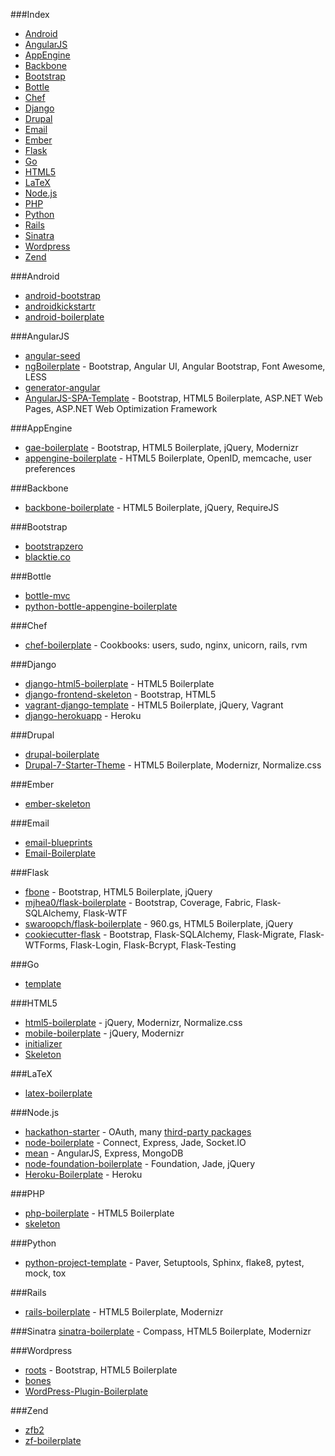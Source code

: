 ###Index
* [Android](#android)
* [AngularJS](#angularjs)
* [AppEngine](#appengine)
* [Backbone](#backbone)
* [Bootstrap](#bootstrap)
* [Bottle](#bottle)
* [Chef](#chef)
* [Django](#django)
* [Drupal](#drupal)
* [Email](#email)
* [Ember](#ember)
* [Flask](#flask)
* [Go](#go)
* [HTML5](#html5)
* [LaTeX](#latex)
* [Node.js](#node.js)
* [PHP](#php)
* [Python](#python)
* [Rails](#rails)
* [Sinatra](#sinatra)
* [Wordpress](#wordpress)
* [Zend](#zend)


###Android
* [android-bootstrap](https://github.com/AndroidBootstrap/android-bootstrap)
* [androidkickstartr](https://github.com/e-biz/androidkickstartr/)
* [android-boilerplate](https://github.com/workingBen/android-boilerplate)


###AngularJS
* [angular-seed](https://github.com/angular/angular-seed)
* [ngBoilerplate](https://github.com/ngbp/ngbp) - Bootstrap, Angular UI, Angular Bootstrap, Font Awesome, LESS
* [generator-angular](https://github.com/yeoman/generator-angular) 
* [AngularJS-SPA-Template](https://github.com/kriasoft/AngularJS-SPA-Template) - Bootstrap, HTML5 Boilerplate, ASP.NET Web Pages, ASP.NET Web Optimization Framework


###AppEngine
* [gae-boilerplate](https://github.com/coto/gae-boilerplate) - Bootstrap, HTML5 Boilerplate, jQuery, Modernizr
* [appengine-boilerplate](https://github.com/metachris/appengine-boilerplate) - HTML5 Boilerplate, OpenID, memcache, user preferences


###Backbone
* [backbone-boilerplate](https://github.com/backbone-boilerplate/backbone-boilerplate) - HTML5 Boilerplate, jQuery, RequireJS


###Bootstrap
* [bootstrapzero](http://www.bootstrapzero.com/bootstrap-templates)
* [blacktie.co](http://www.blacktie.co/)


###Bottle
* [bottle-mvc](https://github.com/salimane/bottle-mvc) 
* [python-bottle-appengine-boilerplate](https://github.com/ranzwertig/python-bottle-appengine-boilerplate)


###Chef
* [chef-boilerplate](https://github.com/gilles/chef-boilerplate) - Cookbooks: users, sudo, nginx, unicorn, rails, rvm


###Django
* [django-html5-boilerplate](https://github.com/mike360/django-html5-boilerplate) - HTML5 Boilerplate
* [django-frontend-skeleton](https://github.com/jonfaustman/django-frontend-skeleton) - Bootstrap, HTML5
* [vagrant-django-template](https://github.com/torchbox/vagrant-django-template) - HTML5 Boilerplate, jQuery, Vagrant
* [django-herokuapp](https://github.com/etianen/django-herokuapp) - Heroku


###Drupal
* [drupal-boilerplate](https://github.com/Lullabot/drupal-boilerplate)
* [Drupal-7-Starter-Theme](https://github.com/mattbanks/Drupal-7-Starter-Theme) - HTML5 Boilerplate, Modernizr, Normalize.css


###Ember
* [ember-skeleton](https://github.com/zigomir/ember-skeleton)


###Email
* [email-blueprints](https://github.com/mailchimp/Email-Blueprints)
* [Email-Boilerplate](https://github.com/seanpowell/Email-Boilerplate/)


###Flask
* [fbone](https://github.com/imwilsonxu/fbone) - Bootstrap, HTML5 Boilerplate, jQuery
* [mjhea0/flask-boilerplate](https://github.com/mjhea0/flask-boilerplate) - Bootstrap, Coverage, Fabric, Flask-SQLAlchemy, Flask-WTF
* [swaroopch/flask-boilerplate](https://github.com/swaroopch/flask-boilerplate) - 960.gs, HTML5 Boilerplate, jQuery
* [cookiecutter-flask](https://github.com/sloria/cookiecutter-flask) - Bootstrap, Flask-SQLAlchemy, Flask-Migrate, Flask-WTForms, Flask-Login, Flask-Bcrypt, Flask-Testing


###Go
* [template](https://github.com/gophertown/template)


###HTML5
* [html5-boilerplate](https://github.com/h5bp/html5-boilerplate/) - jQuery, Modernizr, Normalize.css
* [mobile-boilerplate](https://github.com/h5bp/mobile-boilerplate) - jQuery, Modernizr
* [initializer](https://github.com/verekia/initializr)
* [Skeleton](https://github.com/dhg/Skeleton/)


###LaTeX
* [latex-boilerplate](https://github.com/gbluma/latex-boilerplate)


###Node.js
* [hackathon-starter](https://github.com/sahat/hackathon-starter) - OAuth, many [third-party packages](https://github.com/sahat/hackathon-starter#list-of-packages)
* [node-boilerplate](https://github.com/robrighter/node-boilerplate) - Connect, Express, Jade, Socket.IO
* [mean](https://github.com/linnovate/mean/) - AngularJS, Express, MongoDB
* [node-foundation-boilerplate](https://github.com/huffpostlabs/node-foundation-boilerplate) - Foundation, Jade, jQuery
* [Heroku-Boilerplate](https://github.com/johnschimmel/Heroku-Boilerplate) - Heroku


###PHP
* [php-boilerplate](https://github.com/cgunther/php-boilerplate) - HTML5 Boilerplate
* [skeleton](http://russellbishop.co.uk/skeleton/)


###Python
* [python-project-template](https://github.com/seanfisk/python-project-template) - Paver, Setuptools, Sphinx, flake8, pytest, mock, tox


###Rails
* [rails-boilerplate](https://github.com/khelben/rails-boilerplate) - HTML5 Boilerplate, Modernizr


###Sinatra
[sinatra-boilerplate](https://github.com/l3ck/sinatra-boilerplate) - Compass, HTML5 Boilerplate, Modernizr


###Wordpress
* [roots](https://github.com/roots/roots) - Bootstrap, HTML5 Boilerplate
* [bones](https://github.com/eddiemachado/bones)
* [WordPress-Plugin-Boilerplate](https://github.com/tommcfarlin/WordPress-Plugin-Boilerplate)


###Zend
* [zfb2](https://github.com/michael-romer/zfb2)
* [zf-boilerplate](https://github.com/michael-romer/zf-boilerplate)